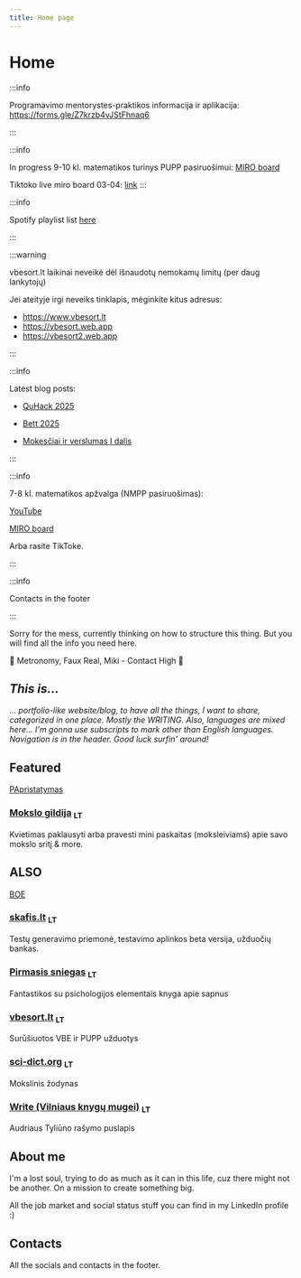 ```yaml
---
title: Home page
---
```


# Home

:::info

Programavimo mentorystes-praktikos informacija ir aplikacija: https://forms.gle/Z7krzb4vJStFhnaq6

:::

:::info

In progress 9-10 kl. matematikos turinys PUPP pasiruošimui: [MIRO board](https://miro.com/app/board/uXjVIXtefYI=/)

Tiktoko live miro board 03-04: [link](https://miro.com/app/board/uXjVIWeX0-E=/?share_link_id=334646440153)
:::

:::info

Spotify playlist list [here](/docs/music/)

:::

:::warning

vbesort.lt laikinai neveikė dėl išnaudotų nemokamų limitų (per daug lankytojų)

Jei ateityje irgi neveiks tinklapis, mėginkite kitus adresus:

- https://www.vbesort.lt
- https://vbesort.web.app
- https://vbesort2.web.app

:::

:::info

Latest blog posts:

- [QuHack 2025](/blog/2025/02/02/quhack)

- [Bett 2025](/blog/2025/01/24/bett)

- [Mokesčiai ir verslumas I dalis](/blog/2025/01/24/verslas-tutorial)

:::

:::info

7-8 kl. matematikos apžvalga (NMPP pasiruošimas):

[YouTube](https://youtu.be/9b9aq7ysZvI)

[MIRO board](https://miro.com/app/board/uXjVIbbkq3c=/)

Arba rasite TikToke.

:::

:::info

Contacts in the footer

:::

Sorry for the mess, currently thinking on how to structure this thing. But you will find all the info you need here.

🎵 Metronomy, Faux Real, Miki - Contact High 🎵

## _This is..._

_... portfolio-like website/blog, to have all the things, I want to share, categorized in one place. Mostly the WRITING. Also, languages are mixed here... I'm gonna use subscripts to mark other than English languages. Navigation is in the header. Good luck surfin' around!_

## Featured

[PApristatymas](PApristatymasNaglis.pdf)

### [Mokslo gildija] <sub>LT</sub>

Kvietimas paklausyti arba pravesti mini paskaitas (moksleiviams) apie savo mokslo sritį & more.

## ALSO

[BOE](/docs/teach/book-of-everything)

### [skafis.lt] <sub>LT</sub>

Testų generavimo priemonė, testavimo aplinkos beta versija, užduočių bankas.

### [Pirmasis sniegas] <sub>LT</sub>

Fantastikos su psichologijos elementais knyga apie sapnus

### [vbesort.lt] <sub>LT</sub>

Surūšiuotos VBE ir PUPP užduotys

### [sci-dict.org] <sub>LT</sub>

Mokslinis žodynas

### [Write (Vilniaus knygų mugei)] <sub>LT</sub>

Audriaus Tyliūno rašymo puslapis

## About me

I'm a lost soul, trying to do as much as it can in this life, cuz there might not be another. On a mission to create something big.

All the job market and social status stuff you can find in my LinkedIn profile :)

## Contacts

All the socials and contacts in the footer.

[Pirmasis sniegas]: /docs/write/the-first-snow
[Mokslo gildija]: docs/teach/the-science-guild
[vbesort.lt]: https://www.vbesort.lt
[sci-dict.org]: https://www.sci-dict.org
[skafis.lt]: https://www.skafis.lt
[Write (Vilniaus knygų mugei)]: /docs/write
